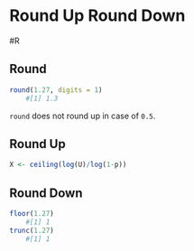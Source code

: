 # Round Up Round Down
#R 

## Round
```R
round(1.27, digits = 1)
	#[1] 1.3
```

`round` does not round up in case of `0.5`.

## Round Up
```R
X <- ceiling(log(U)/log(1-p))
```

## Round Down
```R
floor(1.27)
	#[1] 1
trunc(1.27)
	#[1] 1
```